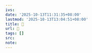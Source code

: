 ```yaml
---
ivs:
date: '2025-10-13T11:31:35+08:00'
lastmod: '2025-10-13T13:04:51+08:00'
title: 󰪀
url: 󰪀
tags: []
src:
note:
---
```

